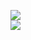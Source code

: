 [![](https://img.shields.io/badge/Made%20With-Github%20Spray-lightgrey.svg?style=for-the-badge&logo=github)](https://github.com/Annihil/github-spray#7944)  
[![](https://i.imgur.com/2DrTn0Z.gif)](https://github.com/Annihil/github-spray)